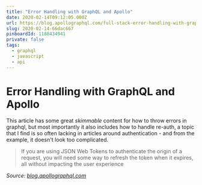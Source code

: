 ```yaml
---
title: "Error Handling with GraphQL and Apollo"
date: 2020-02-14T09:12:05.000Z
url: https://blog.apollographql.com/full-stack-error-handling-with-graphql-apollo-5c12da407210
slug: 2020-02-14-66dac667
pinboardId: 1188434941
private: false
tags:
  - graphql
  - javascript
  - api
---
```


# Error Handling with GraphQL and Apollo

This article has some great _skimmable_ content for how to throw errors in graphql, but most importantly it also includes how to handle re-auth, a topic that I find is so often lacking in articles around authentication - and from the example, it doesn't look too complicated.

> If you are using JSON Web Tokens to authenticate the origin of a request, you will need some way to refresh the token when it expires, all without impacting the user experience

_Source: [blog.apollographql.com](https://blog.apollographql.com/full-stack-error-handling-with-graphql-apollo-5c12da407210)_
